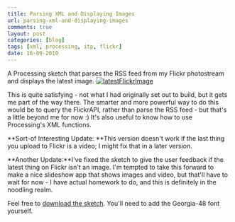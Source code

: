 ```yaml
---
title: Parsing XML and Displaying Images
url: parsing-xml-and-displaying-images
comments: true
layout: post
categories: [blog]
tags: [xml, processing, itp, flickr]
date: 16-09-2010
---
```

<p class="intro">A Processing sketch that parses the RSS feed from my Flickr photostream and displays the latest image.
<a href="http://www.flickr.com/photos/paulmmay/4994463573/" title="latestFlickrImage by paulmmay, on Flickr"><img src="http://farm5.static.flickr.com/4144/4994463573_8299736401_z.jpg" class="photo" alt="latestFlickrImage" /></a></p>
This is quite satisfying - not what I had originally set out to build, but it gets me part of the way there. The smarter and more powerful way to do this would be to query the FlickrAPI, rather than parse the RSS feed - but that's a little beyond me for now :) It's also useful to know how to use Processing's XML functions. 

**Sort-of Interesting Update: **This version doesn't work if the last thing you upload to Flickr is a video; I might fix that in a later version.

**Another Update:**I've fixed the sketch to give the user feedback if the latest thing on Flickr isn't an image. I'm tempted to take this forward to make a nice slideshow app that shows images and video, but that'll have to wait for now - I have actual homework to do, and this is definitely in the noodling realm.

Feel free to <a href="http://paulmay.org/images/uploads/sketch_sep15d_latestFlickrImage.pde">download the sketch</a>. You'll need to add the Georgia-48 font yourself. 

